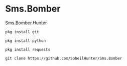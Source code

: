 # Sms.Bomber
Sms.Bomber.Hunter

`pkg install git`

`pkg install python`

`pkg install requests`

`git clone https://github.com/SoheilHunter/Sms.Bomber`
